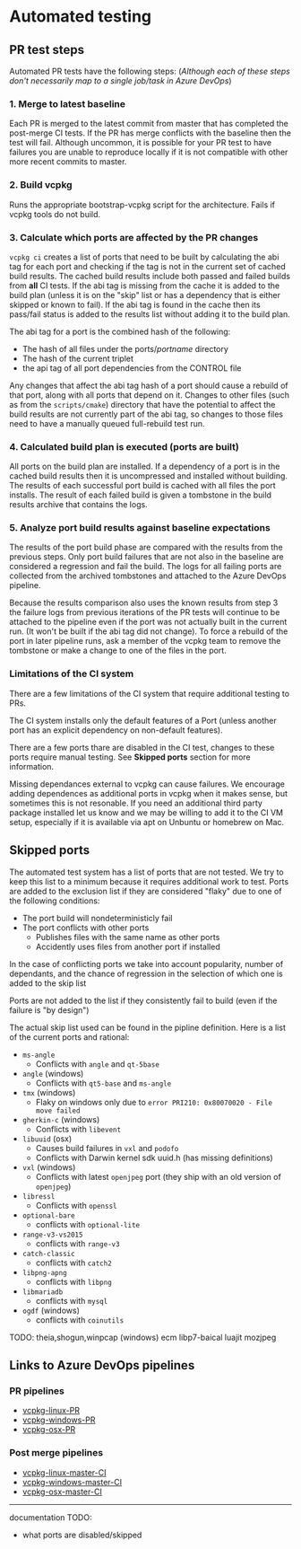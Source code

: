 # Automated testing

## PR test steps

Automated PR tests have the following steps:
(*Although each of these steps don't necessarily map to a single job/task in Azure DevOps*)

### 1. **Merge to latest baseline**

Each PR is merged to the latest commit from master that has completed the post-merge CI tests.
If the PR has merge conflicts with the baseline then the test will fail.
Although uncommon, it is possible for your PR test to have failures you are unable to reproduce locally if it is not compatible with other more recent commits to master.

### 2. **Build vcpkg**

Runs the appropriate bootstrap-vcpkg script for the architecture.  Fails if vcpkg tools do not build.

### 3. **Calculate which ports are affected by the PR changes**

`vcpkg ci` creates a list of ports that need to be built by calculating the abi tag for each port and checking if the tag is not in the current set of cached build results.  The cached build results include both passed and failed builds from **all** CI tests. If the abi tag is missing from the cache it is added to the build plan (unless it is on the "skip" list or has a dependency that is either skipped or known to fail).  If the abi tag is found in the cache then its pass/fail status is added to the results list without adding it to the build plan.

The abi tag for a port is the combined hash of the following:
  + The hash of all files under the ports/_portname_ directory
  + The hash of the current triplet
  + the api tag of all port dependencies from the CONTROL file

Any changes that affect the abi tag hash of a port should cause a rebuild of that port, along with all ports that depend on it.  Changes to other files (such as from the `scripts/cmake`) directory that have the potential to affect the build results are not currently part of the abi tag, so changes to those files need to have a manually queued full-rebuild test run.


### 4. **Calculated build plan is executed (ports are built)**

All ports on the build plan are installed.  If a dependency of a port is in the cached build results then it is uncompressed and installed without building.  The results of each successful port build is cached with all files the port installs.  The result of each failed build is given a tombstone in the build results archive that contains the logs.


### 5. **Analyze port build results against baseline expectations**

The results of the port build phase are compared with the results from the previous steps.  Only port build failures that are not also in the baseline are considered a regression and fail the build.  The logs for all failing ports are collected from the archived tombstones and attached to the Azure DevOps pipeline.  

Because the results comparison also uses the known results from step 3 the failure logs from previous iterations of the PR tests will continue to be attached to the pipeline even if the port was not actually built in the current run.  (It won't be built if the abi tag did not change).  To force a rebuild of the port in later pipeline runs, ask a member of the vcpkg team to remove the tombstone or make a change to one of the files in the port.

### Limitations of the CI system

There are a few limitations of the CI system that require additional testing to PRs.

The CI system installs only the default features of a Port (unless another port has an explicit dependency on non-default features).

There are a few ports thare are disabled in the CI test, changes to these ports require manual testing.  See **Skipped ports** section for more information.

Missing dependances external to vcpkg can cause failures.  We encourage adding dependences as additional ports in vcpkg when it makes sense, but sometimes this is not resonable.  If you need an additional third party package installed let us know and we may be willing to add it to the CI VM setup, especially if it is available via apt on Unbuntu or homebrew on Mac.

## Skipped ports

The automated test system has a list of ports that are not tested.  We try to keep this list to a minimum because it requires additional work to test.  Ports are added to the exclusion list if they are considered "flaky" due to one of the following conditions:

+ The port build will nondeterministicly fail
+ The port conflicts with other ports
  + Publishes files with the same name as other ports
  + Accidently uses files from another port if installed

In the case of conflicting ports we take into account popularity, number of dependants, and the chance of regression in the selection of which one is added to the skip list

Ports are not added to the list if they consistently fail to build (even if the failure is "by design")

The actual skip list used can be found in the pipline definition.  Here is a list of the current ports and rational:
+ `ms-angle`
  + Conflicts with `angle` and `qt-5base`
+ `angle` (windows)
  + Conflicts with `qt5-base` and `ms-angle`
+ `tmx` (windows)
  + Flaky on windows only due to `error PRI210: 0x80070020 - File move failed`
+ `gherkin-c` (windows)
  + Conflicts with `libevent`
+ `libuuid` (osx)
  + Causes build failures in `vxl` and `podofo`
  + Conflicts with Darwin kernel sdk uuid.h (has missing definitions)
+ `vxl` (windows)
  + Conflicts with latest `openjpeg` port (they ship with an old version of `openjpeg`)
+ `libressl`
  + Conflicts with `openssl`
+ `optional-bare`
  + conflicts with `optional-lite`
+ `range-v3-vs2015`
  + conflicts with `range-v3`
+ `catch-classic`
  + conflicts with `catch2`
+ `libpng-apng`
  + conflicts with `libpng`
+ `libmariadb`
  + conflicts with `mysql`
+ `ogdf` (windows)
  + conflicts with `coinutils`
  
TODO:
theia,shogun,winpcap (windows)
ecm
libp7-baical
luajit
mozjpeg

## Links to Azure DevOps pipelines

### PR pipelines

+ [vcpkg-linux-PR](https://dev.azure.com/vcpkg/public/_build?definitionId=8)
+ [vcpkg-windows-PR](https://dev.azure.com/vcpkg/public/_build?definitionId=10)
+ [vcpkg-osx-PR](https://dev.azure.com/vcpkg/public/_build?definitionId=12)

### Post merge pipelines

+ [vcpkg-linux-master-CI](https://dev.azure.com/vcpkg/public/_build?definitionId=6)
+ [vcpkg-windows-master-CI](https://dev.azure.com/vcpkg/public/_build?definitionId=9)
+ [vcpkg-osx-master-CI](https://dev.azure.com/vcpkg/public/_build?definitionId=11)

-------------------------------------------
documentation TODO:
+ what ports are disabled/skipped

